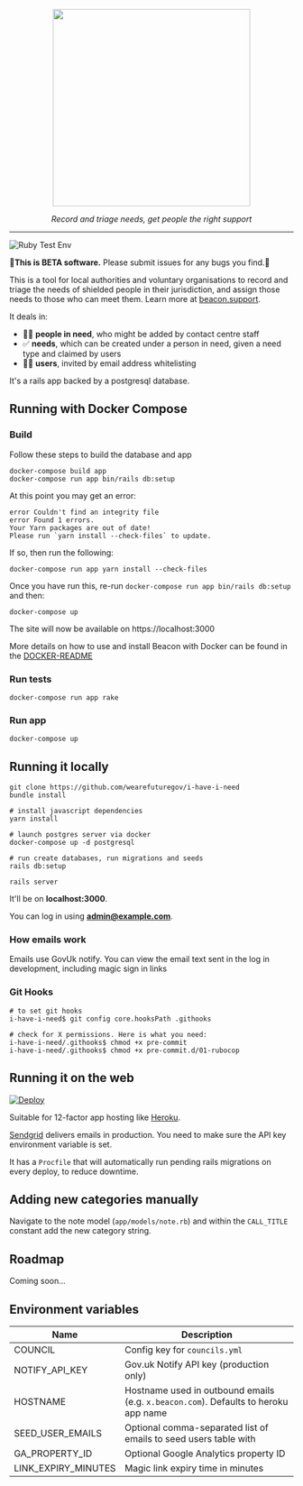 <p align="center">
    <a href="https://beacon.support/">
        <img src="https://github.com/wearefuturegov/beacon/blob/master/app/assets/images/beacon.png?raw=true" width="350px" />               
    </a>
</p>
  
<p align="center">
    <em>Record and triage needs, get people the right support</em>         
</p>

---

![Ruby Test Env](https://github.com/wearefuturegov/beacon/workflows/Ruby%20Test%20Env/badge.svg)

🚨**This is BETA software.** Please submit issues for any bugs you find.🚨

This is a tool for local authorities and voluntary organisations to record and triage the needs of shielded people in their jurisdiction, and assign those needs to those who can meet them. Learn more at [beacon.support](https://beacon.support/).

It deals in:

- 👩‍💻 **people in need**, who might be added by contact centre staff
- ✅ **needs**, which can be created under a person in need, given a need type and claimed by users
- 👩‍🔬 **users**, invited by email address whitelisting

It's a rails app backed by a postgresql database.

## Running with Docker Compose

### Build

Follow these steps to build the database and app

```
docker-compose build app
docker-compose run app bin/rails db:setup
```
At this point you may get an error:
```
error Couldn't find an integrity file
error Found 1 errors.
Your Yarn packages are out of date!
Please run `yarn install --check-files` to update.
```
If so, then run the following:
```
docker-compose run app yarn install --check-files
```
Once you have run this, re-run `docker-compose run app bin/rails db:setup` and then:
```
docker-compose up
```

The site will now be available on https://localhost:3000

More details on how to use and install Beacon with Docker can be found in the [DOCKER-README](DOCKER-README.md)

### Run tests

```
docker-compose run app rake
```

### Run app

```
docker-compose up
```

## Running it locally

```
git clone https://github.com/wearefuturegov/i-have-i-need
bundle install

# install javascript dependencies
yarn install

# launch postgres server via docker
docker-compose up -d postgresql

# run create databases, run migrations and seeds
rails db:setup

rails server
```

It'll be on **localhost:3000**.

You can log in using **admin@example.com**.
    
### How emails work
Emails use GovUk notify.  You can view the email text sent in the log in development, including magic sign in links

### Git Hooks
```
# to set git hooks
i-have-i-need$ git config core.hooksPath .githooks

# check for X permissions. Here is what you need:
i-have-i-need/.githooks$ chmod +x pre-commit
i-have-i-need/.githooks$ chmod +x pre-commit.d/01-rubocop
```

## Running it on the web

[![Deploy](https://www.herokucdn.com/deploy/button.svg)](
https://heroku.com/deploy)

Suitable for 12-factor app hosting like [Heroku](http://heroku.com).

[Sendgrid](https://sendgrid.com/) delivers emails in production. You need to make sure the API key environment variable is set.

It has a `Procfile` that will automatically run pending rails migrations on every deploy, to reduce downtime.

## Adding new categories manually

Navigate to the note model (`app/models/note.rb`) and within the `CALL_TITLE` constant add the new category string.

## Roadmap

Coming soon...

## Environment variables

|        Name         |                                     Description                                     |
| ------------------- | ----------------------------------------------------------------------------------- |
| COUNCIL             | Config key for `councils.yml`                                                       |
| NOTIFY_API_KEY      | Gov.uk Notify API key (production only)                                             |
| HOSTNAME            | Hostname used in outbound emails (e.g. `x.beacon.com`). Defaults to heroku app name |
| SEED_USER_EMAILS    | Optional comma-separated list of emails to seed users table with                    |
| GA_PROPERTY_ID      | Optional Google Analytics property ID                                               |
| LINK_EXPIRY_MINUTES | Magic link expiry time in minutes                                                                                    |

